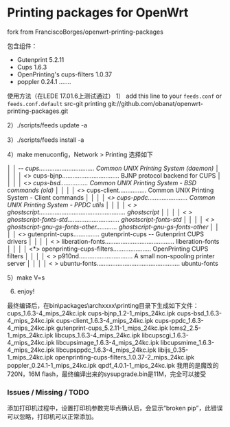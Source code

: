 # Printing packages for OpenWrt

fork from FranciscoBorges/openwrt-printing-packages

包含组件：
- Gutenprint 5.2.11
- Cups 1.6.3
- OpenPrinting's cups-filters 1.0.37
- poppler 0.24.1
.......


使用方法（在LEDE 17.01.6上测试通过）
1） add this line to your `feeds.conf` or `feeds.conf.default`
src-git printing git://github.com/obanat/openwrt-printing-packages.git

2）./scripts/feeds update -a

3）./scripts/feeds install -a

4）make menuconfig，Network > Printing 选择如下

  │ │  -*- cups................................ Common UNIX Printing System (daemon)       │ │
  │ │  <*>   cups-bjnp................................. BJNP protocol backend for CUPS     │ │
  │ │  <*> cups-bsd................ Common UNIX Printing System - BSD commands (old)       │ │
  │ │  <*> cups-client................ Common UNIX Printing System - Client commands       │ │
  │ │  <*> cups-ppdc....................... Common UNIX Printing System - PPDC utils       │ │
  │ │  < > ghostscript.................................................. ghostscript       │ │
  │ │  < > ghostscript-fonts-std.............................. ghostscript-fonts-std       │ │
  │ │  < > ghostscript-gnu-gs-fonts-other............ ghostscript-gnu-gs-fonts-other       │ │
  │ │  <*> gutenprint-cups............... gutenprint-cups -- Gutenprint CUPS drivers       │ │
  │ │  < > liberation-fonts........................................ liberation-fonts       │ │
  │ │  <*> openprinting-cups-filters...................... OpenPrinting CUPS filters       │ │
  │ │  < > p910nd............................... A small non-spooling printer server       │ │
  │ │  < > ubuntu-fonts................................................ ubuntu-fonts 

5）make V=s

6) enjoy!

最终编译后，在bin\packages\archxxxx\printing目录下生成如下文件：
cups_1.6.3-4_mips_24kc.ipk
cups-bjnp_1.2-1_mips_24kc.ipk
cups-bsd_1.6.3-4_mips_24kc.ipk
cups-client_1.6.3-4_mips_24kc.ipk
cups-ppdc_1.6.3-4_mips_24kc.ipk
gutenprint-cups_5.2.11-1_mips_24kc.ipk
lcms2_2.5-1_mips_24kc.ipk
libcups_1.6.3-4_mips_24kc.ipk
libcupscgi_1.6.3-4_mips_24kc.ipk
libcupsimage_1.6.3-4_mips_24kc.ipk
libcupsmime_1.6.3-4_mips_24kc.ipk
libcupsppdc_1.6.3-4_mips_24kc.ipk
libijs_0.35-1_mips_24kc.ipk
openprinting-cups-filters_1.0.37-2_mips_24kc.ipk
poppler_0.24.1-1_mips_24kc.ipk
qpdf_4.0.1-1_mips_24kc.ipk
我用的是魔改的720N，16M flash，最终编译出来的sysupgrade.bin是11M，完全可以接受

### Issues / Missing / TODO
添加打印机过程中，设置打印机参数完毕点确认后，会显示“broken pip”，此错误可以忽略，打印机可以正常添加。
